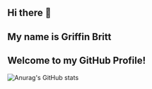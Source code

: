 ## Hi there 👋 
## My name is Griffin Britt
## Welcome to my GitHub Profile!
![Anurag's GitHub stats](https://github-readme-stats.vercel.app/api?username=MaybeGriffin&show_icons=true&theme=radical&hide=stars,prs)
